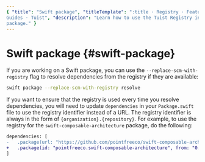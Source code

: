 ```yaml
---
{ "title": "Swift package", "titleTemplate": ":title · Registry · Features ·
Guides · Tuist", "description": "Learn how to use the Tuist Registry in a Swift
package." }
---
```

# Swift package {#swift-package}

If you are working on a Swift package, you can use the
`--replace-scm-with-registry` flag to resolve dependencies from the registry if
they are available:

```bash
swift package --replace-scm-with-registry resolve
```

If you want to ensure that the registry is used every time you resolve
dependencies, you will need to update `dependencies` in your `Package.swift`
file to use the registry identifier instead of a URL. The registry identifier is
always in the form of `{organization}.{repository}`. For example, to use the
registry for the `swift-composable-architecture` package, do the following:
```diff
dependencies: [
-   .package(url: "https://github.com/pointfreeco/swift-composable-architecture", from: "0.1.0")
+   .package(id: "pointfreeco.swift-composable-architecture", from: "0.1.0")
]
```

